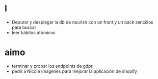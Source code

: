 # I
- Depurar y desplegar la db de nourish con un front y un back sencillos para buscar
- leer hábitos atómicos

# aimo
- terminar y probar los endpoints de gdpr
- pedir a Nicole imagenes para mejorar la aplicación de shopify  